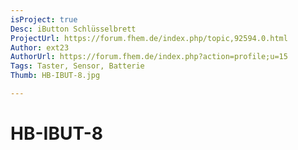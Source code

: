 ```yaml
---
isProject: true
Desc: iButton Schlüsselbrett
ProjectUrl: https://forum.fhem.de/index.php/topic,92594.0.html
Author: ext23
AuthorUrl: https://forum.fhem.de/index.php?action=profile;u=15
Tags: Taster, Sensor, Batterie
Thumb: HB-IBUT-8.jpg

---
```


# HB-IBUT-8

